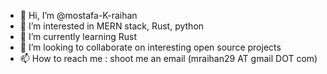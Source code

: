 - 👋 Hi, I’m @mostafa-K-raihan
- 👀 I’m interested in MERN stack, Rust, python
- 🌱 I’m currently learning Rust
- 💞️ I’m looking to collaborate on interesting open source projects
- 📫 How to reach me : shoot me an email (mraihan29 AT gmail DOT com)

<!---
mostafa-K-raihan/mostafa-K-raihan is a ✨ special ✨ repository because its `README.md` (this file) appears on your GitHub profile.
You can click the Preview link to take a look at your changes.
--->

